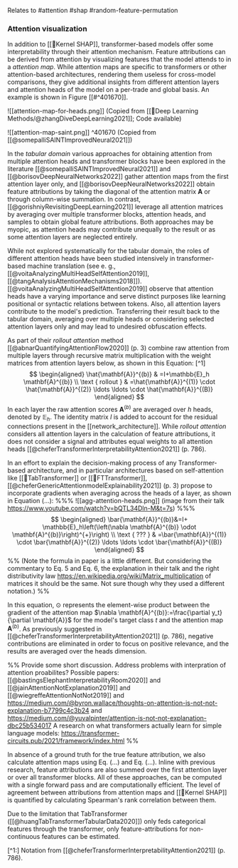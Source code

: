 Relates to #attention #shap #random-feature-permutation  
### Attention visualization

In addition to [[🧭Kernel SHAP]], transformer-based models offer some interpretability through their attention mechanism. Feature attributions can be derived from attention by visualizing features that the model attends to in a *attention map*. While attention maps are specific to transformers or other attention-based architectures, rendering them useless for cross-model comparisons, they give additional insights from different attention layers and attention heads of the model on a per-trade and global basis. An example is shown in Figure [[#^401670]].

![[attention-map-for-heads.png]]
(Copied from [[🧠Deep Learning Methods/@zhangDiveDeepLearning2021]]; Code available)

![[attention-map-saint.png]] ^401670
(Copied from [[@somepalliSAINTImprovedNeural2021]])

In the *tabular domain* various approaches for obtaining attention from multiple attention heads and transformer blocks have been explored in the literature [[@somepalliSAINTImprovedNeural2021]] and [[@borisovDeepNeuralNetworks2022]] gather attention maps from the first attention layer only, and [[@borisovDeepNeuralNetworks2022]] obtain feature attributions by taking the diagonal of the attention matrix $\mathbf{A}$ or through column-wise summation. In contrast, [[@gorishniyRevisitingDeepLearning2021]] leverage all attention matrices by averaging over multiple transformer blocks, attention heads, and samples to obtain global feature attributions. Both approaches may be myopic, as attention heads may contribute unequally to the result or as some attention layers are neglected entirely.

While not explored systematically for the tabular domain, the roles of different attention heads have been studied intensively in transformer-based machine translation (see e. g., [[@voitaAnalyzingMultiHeadSelfAttention2019]], [[@tangAnalysisAttentionMechanisms2018]]).  [[@voitaAnalyzingMultiHeadSelfAttention2019]] observe that attention heads have a varying importance and serve distinct purposes like learning positional or syntactic relations between tokens. Also, all attention layers contribute to the model's prediction. Transferring their result back to the tabular domain, averaging over multiple heads or considering selected attention layers only and may lead to undesired obfuscation effects. 

As part of their *rollout attention* method [[@abnarQuantifyingAttentionFlow2020]] (p. 3) combine raw attention from multiple layers through recursive matrix multiplication with the weight matrices from attention layers below, as shown in this Equation: [^1]
$$
\begin{aligned}
\hat{\mathbf{A}}^{(b)} & =I+\mathbb{E}_h \mathbf{A}^{(b)} \\
\text { rollout } & =\hat{\mathbf{A}}^{(1)} \cdot \hat{\mathbf{A}}^{(2)} \ldots \ldots \cdot \hat{\mathbf{A}}^{(B)}
\end{aligned}
$$
In each layer the raw attention scores $\mathbf{A}^{(b)}$ are averaged over $h$ heads, denoted by $\mathbb{E}_h$. The identity matrix $I$ is added to account for the residual connections present in the  [[network_architecture]]. While *rollout attention* considers all attention layers in the calculation of feature attributions, it does not consider a signal and attributes equal weights to all attention heads [[@cheferTransformerInterpretabilityAttention2021]] (p. 786). 

In an effort to explain the decision-making process of any Transformer-based architecture, and in particular architectures based on self-attention like [[🤖TabTransformer]] or [[🤖FTTransformer]], [[@cheferGenericAttentionmodelExplainability2021]] (p. 3) propose to incorporate gradients when averaging across the heads of a layer, as shown in Equation (...):
%%%
![[agg-attention-heads.png]]
(image from their talk https://www.youtube.com/watch?v=bQTL34Dln-M&t=7s)
%%%
$$
\begin{aligned}
\bar{\mathbf{A}}^{(b)}&=I+ \mathbb{E}_h\left(\left(\nabla \mathbf{A}^{(b)} \odot \mathbf{A}^{(b)}\right)^{+}\right) \\
\text { ??? } & =\bar{\mathbf{A}}^{(1)} \cdot \bar{\mathbf{A}}^{(2)} \ldots \ldots \cdot \bar{\mathbf{A}}^{(B)}
\end{aligned}
$$
%%
(Note the formula in paper is a little different. But considering the commentary to Eq. 5 and Eq. 6, the explanation in their talk and the right distributivity law https://en.wikipedia.org/wiki/Matrix_multiplication of matrices it should be the same. Not sure though why they used a different notation.)
%%

In this equation, $\odot$ represents the element-wise product between the gradient of the attention map $\nabla \mathbf{A}^{(b)}:=\frac{\partial y_t}{\partial \mathbf{A}}$ for the model's target class $t$ and the attention map $\mathbf{A}^{(b)}$. As previously suggested in [[@cheferTransformerInterpretabilityAttention2021]] (p. 786), negative contributions are eliminated in order to focus on positive relevance, and the results are averaged over the heads dimension.

%%
Provide some short discussion. Address problems with interpration of attention proabilites?
Possible papers: [[@bastingsElephantInterpretabilityRoom2020]] and  [[@jainAttentionNotExplanation2019]] and [[@wiegreffeAttentionNotNot2019]] and https://medium.com/@byron.wallace/thoughts-on-attention-is-not-not-explanation-b7799c4c3b24 and https://medium.com/@yuvalpinter/attention-is-not-not-explanation-dbc25b534017
A research on what transformers actually learn for simple language models: https://transformer-circuits.pub/2021/framework/index.html
%%

In absence of a ground truth for the true feature attribution, we also calculate attention maps using Eq. (...) and Eq. (...). Inline with previous research, feature attributions are also summed over the first attention layer or over all transformer blocks. All of these approaches, can be computed with a single forward pass and are computationally efficient. The level of agreement between attributions from attention maps and [[🧭Kernel SHAP]] is quantified by calculating Spearman's rank correlation between them.

Due to the limitation that TabTransformer ([[@huangTabTransformerTabularData2020]]) only feds categorical features through the transformer, only feature-attributions for non-continuous features can be estimated.

[^1:] Notation from [[@cheferTransformerInterpretabilityAttention2021]] (p. 786).
